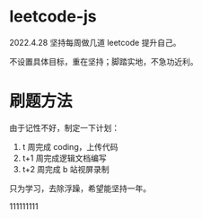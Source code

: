 # leetcode-js

2022.4.28 坚持每周做几道 leetcode 提升自己。

不设置具体目标，重在坚持；脚踏实地，不急功近利。

# 刷题方法

由于记性不好，制定一下计划：

1. t 周完成 coding，上传代码
2. t+1 周完成逻辑文档编写
3. t+2 周完成 b 站视屏录制

只为学习，去除浮躁，希望能坚持一年。

111111111
